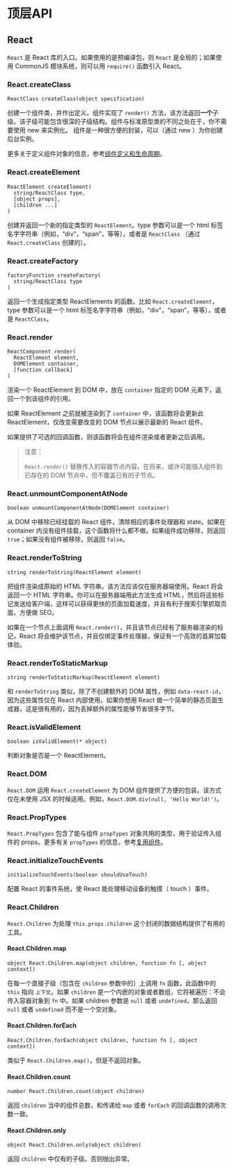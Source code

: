 # 顶层API


## React

`React` 是 React 库的入口。如果使用的是预编译包，则 `React` 是全局的；如果使用 CommonJS 模块系统，则可以用 `require()` 函数引入 React。


### React.createClass

```
ReactClass createClass(object specification)
```

创建一个组件类，并作出定义。组件实现了 `render()` 方法，该方法返回**一个**子级。该子级可能包含很深的子级结构。组件与标准原型类的不同之处在于，你不需要使用 new 来实例化。 组件是一种很方便的封装，可以（通过 new ）为你创建后台实例。

更多关于定义组件对象的信息，参考[组件定义和生命周期](/react/docs/component-specs.html)。


### React.createElement

```
ReactElement createElement(
  string/ReactClass type,
  [object props],
  [children ...]
)
```

创建并返回一个新的指定类型的 `ReactElement`。type 参数可以是一个 html 标签名字字符串（例如，“div”，“span”，等等），或者是 `ReactClass` （通过 `React.createClass` 创建的）。


### React.createFactory

```
factoryFunction createFactory(
  string/ReactClass type
)
```

返回一个生成指定类型 ReactElements 的函数。比如 `React.createElement`，type 参数可以是一个 html 标签名字字符串（例如，“div”，“span”，等等），或者是 `ReactClass`。


### React.render

```
ReactComponent render(
  ReactElement element,
  DOMElement container,
  [function callback]
)
```

渲染一个 ReactElement 到 DOM 中，放在 `container` 指定的 DOM 元素下，返回一个到该组件的引用。

如果 ReactElement 之前就被渲染到了 `container` 中，该函数将会更新此 ReactElement，仅改变需要改变的 DOM 节点以展示最新的 React 组件。

如果提供了可选的回调函数，则该函数将会在组件渲染或者更新之后调用。

> 注意：
>
> `React.render()` 替换传入的容器节点内容。在将来，或许可能插入组件到已存在的 DOM 节点中，但不覆盖已有的子节点。


### React.unmountComponentAtNode

```
boolean unmountComponentAtNode(DOMElement container)
```

从 DOM 中移除已经挂载的 React 组件，清除相应的事件处理器和 state。如果在 container 内没有组件挂载，这个函数将什么都不做。如果组件成功移除，则返回 `true`；如果没有组件被移除，则返回 `false`。


### React.renderToString

```
string renderToString(ReactElement element)
```

把组件渲染成原始的 HTML 字符串。该方法应该仅在服务器端使用。React 将会返回一个 HTML 字符串。你可以在服务器端用此方法生成 HTML，然后将这些标记发送给客户端，这样可以获得更快的页面加载速度，并且有利于搜索引擎抓取页面，方便做 SEO。

如果在一个节点上面调用 `React.render()`，并且该节点已经有了服务器渲染的标记，React 将会维护该节点，并且仅绑定事件处理器，保证有一个高效的首屏加载体验。


### React.renderToStaticMarkup

```
string renderToStaticMarkup(ReactElement element)
```

和 `renderToString` 类似，除了不创建额外的 DOM 属性，例如 `data-react-id`，因为这些属性仅在 React 内部使用。如果你想用 React 做一个简单的静态页面生成器，这是很有用的，因为丢掉额外的属性能够节省很多字节。


### React.isValidElement

```
boolean isValidElement(* object)
```

判断对象是否是一个 ReactElement。


### React.DOM

`React.DOM` 运用 `React.createElement` 为 DOM 组件提供了方便的包装。该方式仅在未使用 JSX 的时候适用。例如，`React.DOM.div(null, 'Hello World!')`。


### React.PropTypes

`React.PropTypes` 包含了能与组件 `propTypes` 对象共用的类型，用于验证传入组件的 props。更多有关 `propTypes` 的信息，参考[复用组件](/react/docs/reusable-components.html)。


### React.initializeTouchEvents

```
initializeTouchEvents(boolean shouldUseTouch)
```

配置 React 的事件系统，使 React 能处理移动设备的触摸（ touch ）事件。


### React.Children

`React.Children` 为处理 `this.props.children` 这个封闭的数据结构提供了有用的工具。

#### React.Children.map

```
object React.Children.map(object children, function fn [, object context])
```

在每一个直接子级（包含在 `children` 参数中的）上调用 `fn` 函数，此函数中的 `this` 指向 `上下文`。如果 `children` 是一个内嵌的对象或者数组，它将被遍历：不会传入容器对象到 `fn` 中。如果 children 参数是 `null` 或者 `undefined`，那么返回 `null` 或者 `undefined` 而不是一个空对象。

#### React.Children.forEach

```
React.Children.forEach(object children, function fn [, object context])
```

类似于 `React.Children.map()`，但是不返回对象。

#### React.Children.count

```
number React.Children.count(object children)
```

返回 `children` 当中的组件总数，和传递给 `map` 或者 `forEach` 的回调函数的调用次数一致。

#### React.Children.only

```
object React.Children.only(object children)
```

返回 `children` 中仅有的子级。否则抛出异常。
